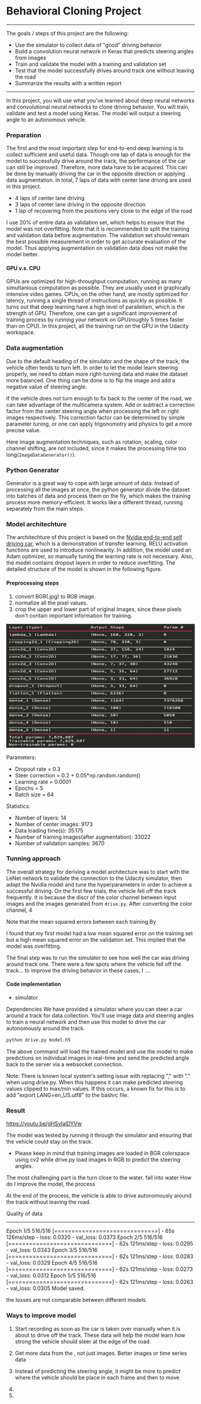 # **Behavioral Cloning Project** 
---
The goals / steps of this project are the following:
* Use the simulator to collect data of "good" driving behavior
* Build a convolution neural network in Keras that predicts steering angles from images
* Train and validate the model with a training and validation set
* Test that the model successfully drives around track one without leaving the road
* Summarize the results with a written report

---
In this project, you will use what you've learned about deep neural networks and convolutional neural networks to clone driving behavior. You will train, validate and test a model using Keras. The model will output a steering angle to an autonomous vehicle.

### Preparation

The first and the most important step for end-to-end deep learning is to collect sufficient and useful data. Though one lap of data is enough for the model to successfully drive around the track, the performance of the car can still be improved. Therefore, more data have to be acquired. This can be done by manually driving the car in the opposite direction or applying data augmentation. 
In total, 7 laps of data with center lane driving are used in this project. 

- 4 laps of center lane driving
- 3 laps of center lane driving in the opposite direction 
- 1 lap of recovering from the positions very close to the edge of the road

I use 20% of entire data as validation set, which helps to ensure that the model was not overfitting. Note that it is recommended to split the training and validation data before augmentation. The validation set should remain the best possible measurement in order to get accurate evaluation of the model. Thus applying augmentation on validation data does not make the model better. 

#### GPU v.s. CPU

GPUs are optimized for high-throughput computation, running as many simultanious computation as possible. They are usually used in graphically intensive video games. CPUs, on the other hand, are mostly optimized for latency, running a single thread of instructions as quickly as possible. It turns out that deep learning have a high level of parallelism, which is the strength of GPU. Therefore, one can get a significant improvement of training process by running your network on GPU(roughly 5 times faster than on CPU). In this project, all the training run on the GPU in the Udacity workspace.

### Data augmentation

Due to the default heading of the simulator and the shape of the track, the vehicle often tends to turn left. In order to let the model learn steering properly, we need to obtain more right-turning data and make the dataset more balanced. One thing can be done is to flip the image and add a negative value of steering angle. 

If the vehicle does not turn enough to fix back to the center of the road, we can take advantage of the multicamera system. Add or subtract a correction factor from the center steering angle when processing the left or right images respectively. This correction factor can be determined by simple parameter tuning, or one can apply trigonomotry and physics to get a more precise value.

Here image augmentation techniques, such as rotation, scaling, color channel shifting, are not included, since it makes the processing time too long(`ImageDataGenerator()`). 

### Python Generator

Generator is a great way to cope with large amount of data. Instead of processing all the images at once, the python generator divide the dataset into batches of data and process them on the fly, which makes the training process more memory-efficient. It works like a different thread, running separately from the main steps.

### Model architechture

The architechture of this project is based on the [Nvidia end-to-end self driving car](https://developer.nvidia.com/blog/deep-learning-self-driving-cars/), which is a demonstration of transfer learning. RELU activation functions are used to introduce nonlinearity. In addition, the model used an Adam optimizer, so manually tuning the learning rate is not necessary. Also, the model contains dropout layers in order to reduce overfitting. The detailed structure of the model is shown in the following figure.

#### Preprocessing steps
1. convert BGR(.jpg) to RGB image.
2. normalize all the pixel values.
3. crop the upper and lower part of original images, since these pixels don't contain important information for training.

<img src="/examples/table.png" alt="table" width="600" height="330"/>

Parameters:
- Dropout rate = 0.3
- Steer correction = 0.2 + 0.05*np.random.random()
- Learning rate = 0.0001
- Epochs = 5
- Batch size = 64

Statistics:
- Number of layers: 14
- Number of center images: 9173
- Data loading time(s): 35.175
- Number of training images(after augmentation): 33022
- Number of validation samples: 3670


### Tunning approach

The overall strategy for deriving a model architecture was to start with the LeNet network to validate the connection to the Udacity simulator, then adapt the Nvidia model and tune the hyperparameters in order to achieve a successful driving. On the first few trials, the vehicle fell off the track frequently. It is because the discr of the color channel between input images and the images generated from `drive.py`. After converting the color channel, 4

Note that the mean squared errors between each training 
By  

I found that my first model had a low mean squared error on the training set but a high mean squared error on the validation set. This implied that the model was overfitting. 

The final step was to run the simulator to see how well the car was driving around track one. There were a few spots where the vehicle fell off the track... to improve the driving behavior in these cases, I ....

#### Code implementation

- simulator 

Dependencies
We have provided a simulator where you can steer a car around a track for data collection. You'll use image data and steering angles to train a neural network and then use this model to drive the car autonomously around the track.

```sh
python drive.py model.h5
```

The above command will load the trained model and use the model to make predictions on individual images in real-time and send the predicted angle back to the server via a websocket connection.

Note: There is known local system's setting issue with replacing "," with "." when using drive.py. When this happens it can make predicted steering values clipped to max/min values. If this occurs, a known fix for this is to add "export LANG=en_US.utf8" to the bashrc file.

### Result

https://youtu.be/gHSvIalDYVw

The model was tested by running it through the simulator and ensuring that the vehicle could stay on the track.

- Please keep in mind that training images are loaded in BGR colorspace using cv2 while drive.py load images in RGB to predict the steering angles.

The most challenging part is the turn close to the water. fall into water
How do I improve the model, the process

At the end of the process, the vehicle is able to drive autonomously around the track without leaving the road.


Quality of data

_________________________________________________________________


Epoch 1/5
516/516 [==============================] - 65s 126ms/step - loss: 0.0320 - val_loss: 0.0373
Epoch 2/5
516/516 [==============================] - 62s 121ms/step - loss: 0.0295 - val_loss: 0.0343
Epoch 3/5
516/516 [==============================] - 62s 121ms/step - loss: 0.0283 - val_loss: 0.0329
Epoch 4/5
516/516 [==============================] - 62s 121ms/step - loss: 0.0273 - val_loss: 0.0312
Epoch 5/5
516/516 [==============================] - 62s 121ms/step - loss: 0.0263 - val_loss: 0.0305
Model saved.

the losses are not comparable between different models.



### Ways to improve model

1. Start recording as soon as the car is taken over manually when it is about to drive off the track. These data will help the model learn how strong the vehicle should steer at the edge of the road.

2. Get more data from the , not just images. Better images or time series data

3. Instead of predicting the steering angle, it might be more to predict where the vehicle should be place in each frame and then to move 

4.
 
5.

<!-- Layer (type)                 Output Shape              Param #   
=================================================================
lambda_1 (Lambda)            (None, 160, 320, 3)       0         
_________________________________________________________________
cropping2d_1 (Cropping2D)    (None, 78, 320, 3)        0         
_________________________________________________________________
conv2d_1 (Conv2D)            (None, 37, 158, 24)       1824      
_________________________________________________________________
conv2d_2 (Conv2D)            (None, 17, 77, 36)        21636     
_________________________________________________________________
conv2d_3 (Conv2D)            (None, 7, 37, 48)         43248     
_________________________________________________________________
conv2d_4 (Conv2D)            (None, 5, 35, 64)         27712     
_________________________________________________________________
conv2d_5 (Conv2D)            (None, 3, 33, 64)         36928     
_________________________________________________________________
dropout_1 (Dropout)          (None, 3, 33, 64)         0         
_________________________________________________________________
flatten_1 (Flatten)          (None, 6336)              0         
_________________________________________________________________
dense_1 (Dense)              (None, 1164)              7376268   
_________________________________________________________________
dense_2 (Dense)              (None, 100)               116500    
_________________________________________________________________
dense_3 (Dense)              (None, 50)                5050      
_________________________________________________________________
dense_4 (Dense)              (None, 10)                510       
_________________________________________________________________
dense_5 (Dense)              (None, 1)                 11        
=================================================================
Total params: 7,629,687
Trainable params: 7,629,687
Non-trainable params: 0  -->


